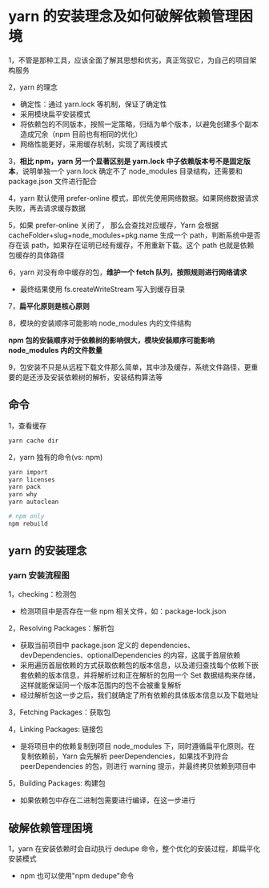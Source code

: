 # yarn 的安装理念及如何破解依赖管理困境

1，不管是那种工具，应该全面了解其思想和优劣，真正驾驭它，为自己的项目架构服务

2，yarn 的理念

- 确定性：通过 yarn.lock 等机制，保证了确定性
- 采用模块扁平安装模式
- 将依赖包的不同版本，按照⼀定策略，归结为单个版本，以避免创建多个副本造成冗余（npm ⽬前也有相同的优化）
- 网络性能更好，采用缓存机制，实现了离线模式

3，**相比 npm，yarn 另一个显著区别是 yarn.lock 中子依赖版本号不是固定版本**，说明单独⼀个 yarn.lock 确定不了 node_modules ⽬录结构，还需要和 package.json ⽂件进⾏配合

4，yarn 默认使用 prefer-online 模式，即优先使用网络数据。如果⽹络数据请求失败，再去请求缓存数据

5，如果 prefer-online 关闭了， 那么会查找对应缓存，Yarn 会根据 cacheFolder+slug+node_modules+pkg.name ⽣成⼀个 path，判断系统中是否存在该 path，如果存在证明已经有缓存，不⽤重新下载。这个 path 也就是依赖包缓存的具体路径

6，yarn 对没有命中缓存的包，**维护一个 fetch 队列，按照规则进行网络请求**

- 最终结果使用 fs.createWriteStream 写入到缓存目录

7，**扁平化原则是核心原则**

8，模块的安装顺序可能影响 node_modules 内的文件结构

**npm 包的安装顺序对于依赖树的影响很大，模块安装顺序可能影响 node_modules 内的文件数量**

9，包安装不只是从远程下载文件那么简单，其中涉及缓存，系统文件路径，更重要的是还涉及安装依赖树的解析，安装结构算法等

## 命令

1，查看缓存

```sh
yarn cache dir
```

2，yarn 独有的命令(vs: npm)

```sh
yarn import
yarn licenses
yarn pack
yarn why
yarn autoclean

# npm only
npm rebuild
```

## yarn 的安装理念

### yarn 安装流程图

1，checking：检测包

- 检测项目中是否存在一些 npm 相关文件，如：package-lock.json

2，Resolving Packages：解析包

- 获取当前项⽬中 package.json 定义的 dependencies、devDependencies、optionalDependencies 的内容，这属于⾸层依赖
- 采⽤遍历⾸层依赖的⽅式获取依赖包的版本信息，以及递归查找每个依赖下嵌套依赖的版本信息，并将解析过和正在解析的包⽤⼀个 Set 数据结构来存储，这样就能保证同⼀个版本范围内的包不会被重复解析
- 经过解析包这⼀步之后，我们就确定了所有依赖的具体版本信息以及下载地址

3，Fetching Packages：获取包

4，Linking Packages: 链接包

- 是将项⽬中的依赖复制到项⽬ node_modules 下，同时遵循扁平化原则。在复制依赖前，Yarn 会先解析 peerDependencies，如果找不到符合 peerDependencies 的包，则进⾏ warning 提示，并最终拷⻉依赖到项⽬中

5，Building Packages: 构建包

- 如果依赖包中存在二进制包需要进行编译，在这一步进行

## 破解依赖管理困境

1，yarn 在安装依赖时会自动执行 dedupe 命令，整个优化的安装过程，即扁平化安装模式

- npm 也可以使用"npm dedupe"命令
